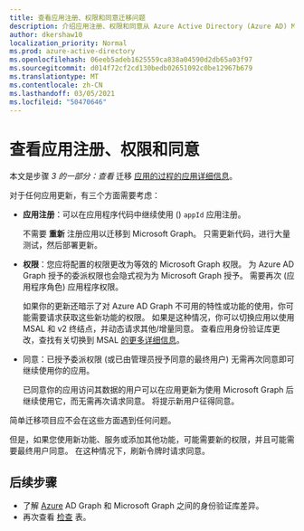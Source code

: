 ```yaml
---
title: 查看应用注册、权限和同意迁移问题
description: 介绍应用注册、权限和同意从 Azure Active Directory (Azure AD) Microsoft Graph API 的迁移。
author: dkershaw10
localization_priority: Normal
ms.prod: azure-active-directory
ms.openlocfilehash: 06eeb5adeb1625559ca838a04590d2db65a03f97
ms.sourcegitcommit: d014f72cf2cd130bedb02651092c0be12967b679
ms.translationtype: MT
ms.contentlocale: zh-CN
ms.lasthandoff: 03/05/2021
ms.locfileid: "50470646"
---
```

# <a name="review-app-registration-permissions-and-consent"></a>查看应用注册、权限和同意

本文是步骤 *3 的一部分：查看* 迁移 [应用的过程的应用详细信息](migrate-azure-ad-graph-planning-checklist.md)。

对于任何应用更新，有三个方面需要考虑：

- **应用注册**：可以在应用程序代码中继续使用 () `appId` 应用注册。  

    不需要 **重新** 注册应用以迁移到 Microsoft Graph。 只需更新代码，进行大量测试，然后部署更新。  

- **权限**：您应将配置的权限更改为等效的 Microsoft Graph 权限。 为 Azure AD Graph 授予的委派权限也会隐式视为为 Microsoft Graph 授予。 需要再次 (应用程序角色) 应用程序权限。

    如果你的更新还暗示了对 Azure AD Graph 不可用的特性或功能的使用，你可能需要请求获取这些新功能的权限。 如果是这种情况，你可以切换应用以使用 MSAL 和 v2 终结点，并动态请求其他/增量同意。 查看应用身份验证库更改，查找有关切换到 MSAL [的更多详细信息](./migrate-azure-ad-graph-authentication-library.md)。

- 同意：已授予委派权限 (或已由管理员授予同意的最终用户) 无需再次同意即可继续使用你的应用。

    已同意你的应用访问其数据的用户可以在应用更新为使用 Microsoft Graph 后继续使用它，而无需再次请求同意。 将提示新用户征得同意。

简单迁移项目应不会在这些方面遇到任何问题。

但是，如果您使用新功能、服务或添加其他功能，可能需要新的权限，并且可能需要最终用户同意。  在这种情况下，刷新令牌时请求同意。

## <a name="next-steps"></a>后续步骤

- 了解 [Azure](migrate-azure-ad-graph-authentication-library.md) AD Graph 和 Microsoft Graph 之间的身份验证库差异。
- 再次查看 [检查](migrate-azure-ad-graph-planning-checklist.md) 表。
